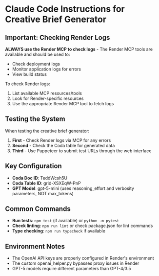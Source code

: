 # Claude Code Instructions for Creative Brief Generator

## Important: Checking Render Logs

**ALWAYS use the Render MCP to check logs** - The Render MCP tools are available and should be used to:
- Check deployment logs
- Monitor application logs for errors
- View build status

To check Render logs:
1. List available MCP resources/tools
2. Look for Render-specific resources
3. Use the appropriate Render MCP tool to fetch logs

## Testing the System

When testing the creative brief generator:
1. **First** - Check Render logs via MCP for any errors
2. **Second** - Check the Coda table for generated data
3. **Third** - Use Puppeteer to submit test URLs through the web interface

## Key Configuration

- **Coda Doc ID**: TeddWcsh5U
- **Coda Table ID**: grid-XSXEqW-PnP
- **GPT Model**: gpt-5-mini (uses reasoning_effort and verbosity parameters, NOT max_tokens)

## Common Commands

- **Run tests**: `npm test` (if available) or `python -m pytest`
- **Check linting**: `npm run lint` or check package.json for lint commands
- **Type checking**: `npm run typecheck` if available

## Environment Notes

- The OpenAI API keys are properly configured in Render's environment
- The custom openai_helper.py bypasses proxy issues in Render
- GPT-5 models require different parameters than GPT-4/3.5